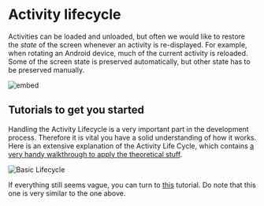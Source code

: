 # Activity lifecycle

Activities can be loaded and unloaded, but often we would like to restore the *state* of the screen whenever an activity is re-displayed. For example, when rotating an Android device, much of the current activity is reloaded. Some of the screen state is preserved automatically, but other state has to be preserved manually.

![embed](https://player.vimeo.com/video/206083320)

## Tutorials to get you started

Handling the Activity Lifecycle is a very important part in the development process. Therefore it is vital you have a solid understanding of how it works. Here is an extensive explanation of the Activity Life Cycle, which contains [a very handy walkthrough to apply the theoretical stuff](http://www.vogella.com/tutorials/AndroidLifeCycle/article.html).

![Basic Lifecycle](https://developer.android.com/images/training/basics/basic-lifecycle-savestate.png)

If everything still seems vague, you can turn to [this](https://developer.xamarin.com/guides/android/application_fundamentals/activity_lifecycle/) tutorial. Do note that this one is very similar to the one above.
